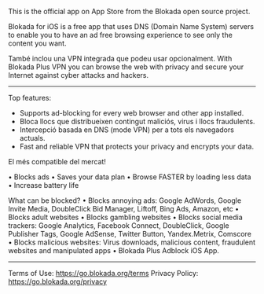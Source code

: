 This is the official app on App Store from the Blokada open source project.

Blokada for iOS is a free app that uses DNS (Domain Name System) servers to enable you to have an ad free browsing experience to see only the content you want.

També inclou una VPN integrada que podeu usar opcionalment. With Blokada Plus VPN you can browse the web with privacy and secure your Internet against cyber attacks and hackers.

----

Top features:

- Supports ad-blocking for every web browser and other app installed.
- Bloca llocs que distribueixen contingut maliciós, virus i llocs fraudulents.
- Intercepció basada en DNS (mode VPN) per a tots els navegadors actuals.
- Fast and reliable VPN that protects your privacy and encrypts your data.

El més compatible del mercat!

• Blocks ads • Saves your data plan • Browse FASTER by loading less data • Increase battery life

What can be blocked? • Blocks annoying ads: Google AdWords, Google Invite Media, DoubleClick Bid Manager, Liftoff, Bing Ads, Amazon, etc • Blocks adult websites • Blocks gambling websites • Blocks social media trackers: Google Analytics, Facebook Connect, DoubleClick, Google Publisher Tags, Google AdSense, Twitter Button, Yandex.Metrix, Comscore • Blocks malicious websites: Virus downloads, malicious content, fraudulent websites and manipulated apps • Blokada Plus Adblock iOS App.

----

Terms of Use: https://go.blokada.org/terms Privacy Policy: https://go.blokada.org/privacy
